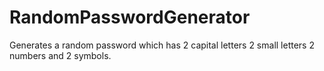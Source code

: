 # RandomPasswordGenerator
Generates a random password which has 2 capital letters 2 small letters 2 numbers and 2 symbols.
